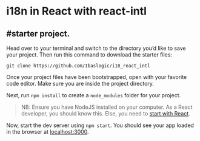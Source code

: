 # i18n in React with react-intl

## #starter project.

Head over to your terminal and switch to the directory you’d like to save your project. Then run this command to download the starter files:

```
git clone https://github.com/Ibaslogic/i18_react_intl
```

Once your project files have been bootstrapped, open with your favorite code editor. Make sure you are inside the project directory.

Next, run `npm install` to create a `node_modules` folder for your project.

> NB: Ensure you have NodeJS installed on your computer. As a React developer, you should know this. Else, you need to [start with React](https://ibaslogic.com/react-tutorial-for-beginners/).

Now, start the dev server using `npm start`. You should see your app loaded in the browser at [localhost:3000](https://ibaslogic.com/react-tutorial-for-beginners/).

